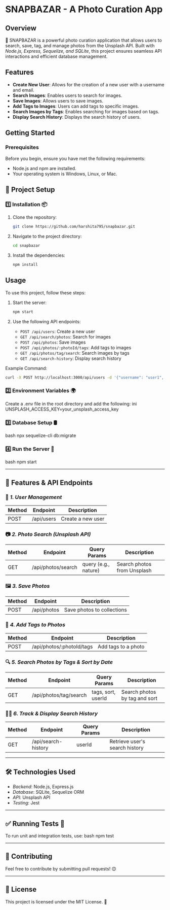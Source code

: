 # SNAPBAZAR - A Photo Curation App

## Overview

📸 SNAPBAZAR is a powerful photo curation application that allows users to search, save, tag, and manage photos from the Unsplash API. Built with *Node.js, Express, Sequelize, and SQLite*, this project ensures seamless API interactions and efficient database management.

## Features

- **Create New User**: Allows for the creation of a new user with a username and email.
- **Search Images**: Enables users to search for images.
- **Save Images**: Allows users to save images.
- **Add Tags to Images**: Users can add tags to specific images.
- **Search Images by Tags**: Enables searching for images based on tags.
- **Display Search History**: Displays the search history of users.

## Getting Started

### Prerequisites

Before you begin, ensure you have met the following requirements:
- Node.js and npm are installed.
- Your operating system is Windows, Linux, or Mac.

## 📂 Project Setup

### 1️⃣ Installation 📦

1. Clone the repository:
    ```sh
    git clone https://github.com/harshita795/snapbazar.git
    ```
2. Navigate to the project directory:
    ```sh
    cd snapbazar
    ```
3. Install the dependencies:

    ```sh
    npm install
    ```

## Usage

To use this project, follow these steps:

1. Start the server:

    ```sh
    npm start
    ```
2. Use the following API endpoints:
    - `POST /api/users`: Create a new user
    - `GET /api/search/photos`: Search for images
    - `POST /api/photos`: Save images
    - `POST /api/photos/:photoId/tags`: Add tags to images
    - `GET /api/photos/tag/search`: Search images by tags
    - `GET /api/search-history`: Display search history

Example Command:
```sh
curl -X POST http://localhost:3000/api/users -d '{"username": "user1", "email": "user1@example.com"}'
```

### 2️⃣ Environment Variables 🌍
Create a .env file in the root directory and add the following:
ini
UNSPLASH_ACCESS_KEY=your_unsplash_access_key


### 3️⃣ Database Setup 🛢️
bash
npx sequelize-cli db:migrate


### 4️⃣ Run the Server 🚀
bash
npm start


---

## 📜 Features & API Endpoints

### 📝 *1. User Management*
| Method | Endpoint | Description |
|--------|---------|-------------|
| POST | /api/users | Create a new user |

### 📷 *2. Photo Search (Unsplash API)*
| Method | Endpoint | Query Params | Description |
|--------|---------|--------------|-------------|
| GET | /api/photos/search | query (e.g., nature) | Search photos from Unsplash |

### 🖼️ *3. Save Photos*
| Method | Endpoint | Description |
|--------|---------|-------------|
| POST | /api/photos | Save photos to collections |

### 🔖 *4. Add Tags to Photos*
| Method | Endpoint | Description |
|--------|---------|-------------|
| POST | /api/photos/:photoId/tags | Add tags to a photo |

### 🔍 *5. Search Photos by Tags & Sort by Date*
| Method | Endpoint | Query Params | Description |
|--------|---------|--------------|-------------|
| GET | /api/photos/tag/search | tags, sort, userId | Search photos by tag and sort |

### 🕵️‍♂️ *6. Track & Display Search History*
| Method | Endpoint | Query Params | Description |
|--------|---------|--------------|-------------|
| GET | /api/search-history | userId | Retrieve user's search history |

---

## 🛠️ Technologies Used

- *Backend*: Node.js, Express.js
- *Database*: SQLite, Sequelize ORM
- *API*: Unsplash API
- *Testing*: Jest

---

## ✅ Running Tests 🧪

To run unit and integration tests, use:
bash
npm test


---

## 🌟 Contributing
Feel free to contribute by submitting pull requests! 😊

---

## 📜 License
This project is licensed under the MIT License. 📝
